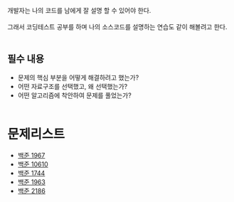 개발자는 나의 코드를 남에게 잘 설명 할 수 있어야 한다.  
<br>
그래서 코딩테스트 공부를 하며 나의 소스코드를 설명하는 연습도 같이 해볼려고 한다.  
<br>

## 필수 내용
* 문제의 핵심 부분을 어떻게 해결하려고 했는가?
* 어떤 자료구조를 선택했고, 왜 선택했는가?
* 어떤 알고리즘에 착안하여 문제를 풀었는가?
<br><br>

# 문제리스트
* [백준 1967](Solve/Baekjoon1967.md)
* [백준 10610](Solve/Baekjoon10610.md)
* [백준 1744](Solve/Baekjoon1744.md)
* [백준 1963](Solve/Baekjoon1963.md)
* [백준 2186](Solve/Baekjoon2186.md)